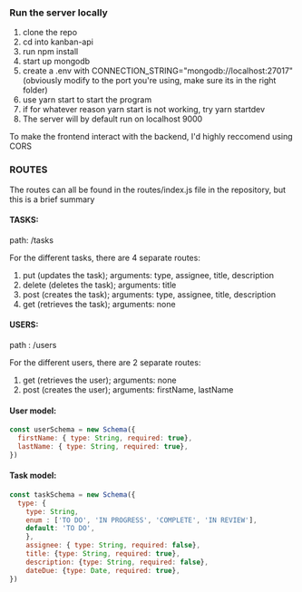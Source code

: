 
### Run the server locally
1) clone the repo
2) cd into kanban-api
3) run npm install
4) start up mongodb
5) create a .env with CONNECTION_STRING="mongodb://localhost:27017" (obviously modify to the port you're using, make sure its in the right folder)
6) use yarn start to start the program
7) if for whatever reason yarn start is not working, try yarn startdev
8) The server will by default run on localhost 9000

To make the frontend interact with the backend, I'd highly reccomend using CORS

### ROUTES

The routes can all be found in the routes/index.js file in the repository, but this is a brief summary

#### TASKS:

path: /tasks

For the different tasks, there are 4 separate routes:
1) put (updates the task); arguments: type, assignee, title, description
2) delete (deletes the task); arguments: title
3) post (creates the task); arguments: type, assignee, title, description
4) get (retrieves the task); arguments: none

#### USERS:

path : /users

For the different users, there are 2 separate routes:
1) get (retrieves the user); arguments: none
2) post (creates the user); arguments: firstName, lastName

#### User model: 
```javascript
const userSchema = new Schema({
  firstName: { type: String, required: true},
  lastName: { type: String, required: true},
})
```

#### Task model: 

```javascript
const taskSchema = new Schema({
  type: { 
    type: String, 
    enum : ['TO DO', 'IN PROGRESS', 'COMPLETE', 'IN REVIEW'], 
    default: 'TO DO', 
    },
    assignee: { type: String, required: false},
    title: {type: String, required: true},
    description: {type: String, required: false},
    dateDue: {type: Date, required: true},
})
```
   
